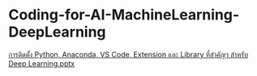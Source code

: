 # Coding-for-AI-MachineLearning-DeepLearning
[การติดตั้ง Python, Anaconda, VS Code, Extension และ Library ที่สำคัญๆ สำหรับ Deep Learning.pptx](https://github.com/Techatach/Coding-for-AI-MachineLearning-DeepLearning/files/8103810/Python.Anaconda.VS.Code.Extension.Library.Deep.Learning.pptx)
